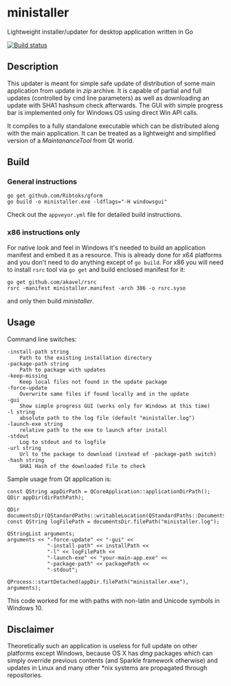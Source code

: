 # ministaller
Lightweight installer/updater for desktop application written in Go

[![Build status](https://ci.appveyor.com/api/projects/status/n32q1fas77p0r90j/branch/master?svg=true)](https://ci.appveyor.com/project/Ribtoks/ministaller/branch/master)

## Description

This updater is meant for simple safe update of distribution of some main application from update in _zip_ archive. It is capable of partial and full updates (controlled by cmd line parameters) as well as downloading an update with SHA1 hashsum check afterwards. The GUI with simple progress bar is implemented only for Windows OS using direct Win API calls.

It compiles to a fully standalone executable which can be distributed along with the main application. It can be treated as a lightweight and simplified version of a _MaintananceTool_ from Qt world.

## Build

### General instructions

    go get github.com/Ribtoks/gform
    go build -o ministaller.exe -ldflags="-H windowsgui"
    
Check out the `appveyor.yml` file for detailed build instructions.

### x86 instructions only

For native look and feel in Windows it's needed to build an application manifest and embed it as a resource. This is already done for x64 platforms and you don't need to do anything except of `go build`. For x86 you will need to install `rsrc` tool via `go get` and build enclosed manifest for it:

    go get github.com/akavel/rsrc
    rsrc -manifest ministaller.manifest -arch 386 -o rsrc.syso
    
and only then build _ministaller_.

## Usage

Command line switches:

    -install-path string
        Path to the existing installation directory
    -package-path string
        Path to package with updates
    -keep-missing
        Keep local files not found in the update package
    -force-update
        Overwrite same files if found locally and in the update
    -gui
        Show simple progress GUI (works only for Windows at this time)
    -l string
        absolute path to the log file (default "ministaller.log")
    -launch-exe string
        relative path to the exe to launch after install
    -stdout
        Log to stdout and to logfile
    -url string
        Url to the package to download (instead of -package-path switch)
    -hash string
        SHA1 Hash of the downloaded file to check

Sample usage from Qt application is:

    const QString appDirPath = QCoreApplication::applicationDirPath();
    QDir appDir(dirPathPath);
    
    QDir documentsDir(QStandardPaths::writableLocation(QStandardPaths::DocumentsLocation));
    const QString logFilePath = documentsDir.filePath("ministaller.log");

    QStringList arguments;
    arguments << "-force-update" << "-gui" <<
                 "-install-path" << installPath <<
                 "-l" << logFilePath <<
                 "-launch-exe" << "your-main-app.exe" <<
                 "-package-path" << packagePath <<
                 "-stdout";

    QProcess::startDetached(appDir.filePath("ministaller.exe"), arguments);
    
This code worked for me with paths with non-latin and Unicode symbols in Windows 10.
    
## Disclaimer

Theoretically such an application is useless for full update on other platforms except Windows, because OS X has _dmg_ packages which can simply override previous contents (and Sparkle framework otherwise) and updates in Linux and many other \*nix systems are propagated through repositories.
